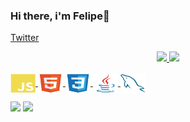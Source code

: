 ### Hi there, i'm Felipe👋
<a href='https://twitter.com/felipertt1'> Twitter </a>

<div align="center">
  <a href="https://github.com/FelipeRTT">
  <img height="180em" src="https://github-readme-stats.vercel.app/api?username=FelipeRTT&show_icons=true&theme=dracula&include_all_commits=true&count_private=true"/>
  <img height="180em" src="https://github-readme-stats.vercel.app/api/top-langs/?username=FelipeRTT&layout=compact&langs_count=7&theme=dracula"/>
</div>
  
<div style="display: inline_block"><br>
  <img align="center" alt="Felipe-Js" height="30" width="40" src="https://raw.githubusercontent.com/devicons/devicon/master/icons/javascript/javascript-plain.svg">
  <img align="center" alt="Felipe-HTML" height="30" width="40" src="https://raw.githubusercontent.com/devicons/devicon/master/icons/html5/html5-original.svg">
  <img align="center" alt="Felipe-CSS" height="30" width="40" src="https://raw.githubusercontent.com/devicons/devicon/master/icons/css3/css3-original.svg">
  <img align="center" alt="Felipe-Java" height="30" width="40" src="https://raw.githubusercontent.com/devicons/devicon/master/icons/java/java-original.svg">
  <img align="center" alt="Felipe-SQL" height="30" width="40" src="https://raw.githubusercontent.com/devicons/devicon/master/icons/mysql/mysql-original.svg">
</div>

  
  
<div> 
  


 <a href="https://twitter.com/felipertt1" target="_blank"><img src="https://img.shields.io/badge/twitter-7289DA?style=for-the-badge&logo=twitter&logoColor=white" target="_blank"></a> 
  <a href = "mailto:feliperanghetti06@gmail.com"><img src="https://img.shields.io/badge/-Gmail-%23333?style=for-the-badge&logo=gmail&logoColor=white" target="_blank"></a>
  <!--<a href="https://www.linkedin.com" target="_blank"><img src="https://img.shields.io/badge/-LinkedIn-%230077B5?style=for-the-badge&logo=linkedin&logoColor=white" target="_blank"></a> !-->
 
  
 
</div>
